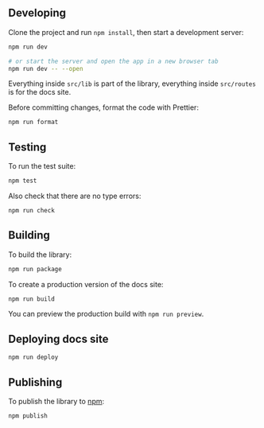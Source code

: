 ## Developing

Clone the project and run `npm install`, then start a development server:

```bash
npm run dev

# or start the server and open the app in a new browser tab
npm run dev -- --open
```

Everything inside `src/lib` is part of the library, everything inside `src/routes` is for the docs site.

Before committing changes, format the code with Prettier:

```bash
npm run format
```

## Testing

To run the test suite:

```bash
npm test
```

Also check that there are no type errors:

```bash
npm run check
```

## Building

To build the library:

```bash
npm run package
```

To create a production version of the docs site:

```bash
npm run build
```

You can preview the production build with `npm run preview`.

## Deploying docs site

```bash
npm run deploy
```

## Publishing

To publish the library to [npm](https://www.npmjs.com):

```bash
npm publish
```
